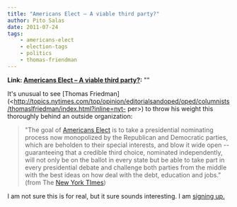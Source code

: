 ```yaml
---
title: "Americans Elect – A viable third party?"
author: Pito Salas
date: 2011-07-24
tags:
    - americans-elect
    - election-tags
    - politics
    - thomas-friendman
---
```


**Link: [Americans Elect – A viable third party?](None):** ""



It's unusual to see [Thomas
Friedman](<http://topics.nytimes.com/top/opinion/editorialsandoped/oped/columnists/thomaslfriedman/index.html?inline=nyt-
per>) to throw his weight this thoroughly behind an outside organization:

> "The goal of [Americans Elect](<http://www.americanselect.org/>) is to take
> a presidential nominating process now monopolized by the Republican and
> Democratic parties, which are beholden to their special interests, and blow
> it wide open -- guaranteeing that a credible third choice, nominated
> independently, will not only be on the ballot in every state but be able to
> take part in every presidential debate and challenge both parties from the
> middle with the best ideas on how deal with the debt, education and jobs."
> (from The [New York
> TImes](<http://www.nytimes.com/2011/07/24/opinion/sunday/24friedman.html?_r=1>))

I am not sure this is for real, but it sure sounds interesting. I am [signing
up.](<http://www.americanselect.org/>)


